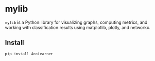 # mylib

`mylib` is a Python library for visualizing graphs, computing metrics, and working with classification results using matplotlib, plotly, and networkx.

## Install

```bash
pip install AnnLearner

